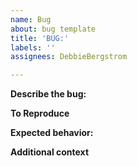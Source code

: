 ```yaml
---
name: Bug
about: bug template
title: 'BUG:'
labels: ''
assignees: DebbieBergstrom

---
```


**Describe the bug:**


**To Reproduce**


**Expected behavior:**

**Additional context**
